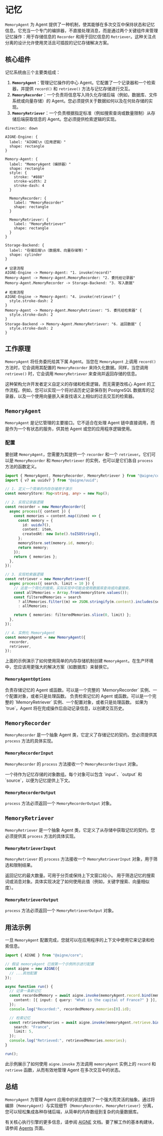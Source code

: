 # 记忆

`MemoryAgent` 为 Agent 提供了一种机制，使其能够在多次交互中保持状态和记忆信息。它充当一个专门的编排器，不直接处理消息，而是通过两个关键组件来管理记忆操作：用于存储信息的 `Recorder` 和用于回忆信息的 `Retriever`。这种关注点分离的设计允许使用灵活且可插拔的记忆存储解决方案。

## 核心组件

记忆系统由三个主要类组成：

1.  **`MemoryAgent`**：管理记忆操作的中心 Agent。它配置了一个记录器和一个检索器，并提供 `record()` 和 `retrieve()` 方法与记忆存储进行交互。
2.  **`MemoryRecorder`**：一个负责将信息写入持久化存储后端（例如，数据库、文件系统或向量存储）的 Agent。您必须提供关于数据如何以及在何处存储的实现。
3.  **`MemoryRetriever`**：一个负责根据指定标准（例如搜索查询或数量限制）从存储后端获取信息的 Agent。您必须提供检索逻辑的实现。

```d2
direction: down

AIGNE-Engine: {
  label: "AIGNE\n（应用逻辑）"
  shape: rectangle
}

Memory-Agent: {
  label: "MemoryAgent（编排器）"
  shape: rectangle
  style: {
    stroke: "#888"
    stroke-width: 2
    stroke-dash: 4
  }

  MemoryRecorder: {
    label: "MemoryRecorder"
    shape: rectangle
  }

  MemoryRetriever: {
    label: "MemoryRetriever"
    shape: rectangle
  }
}

Storage-Backend: {
  label: "存储后端\n（数据库、向量存储等）"
  shape: cylinder
}

# 记录流程
AIGNE-Engine -> Memory-Agent: "1. invoke(record)"
Memory-Agent -> Memory-Agent.MemoryRecorder: "2. 委托给记录器"
Memory-Agent.MemoryRecorder -> Storage-Backend: "3. 写入数据"

# 检索流程
AIGNE-Engine -> Memory-Agent: "4. invoke(retrieve)" {
  style.stroke-dash: 2
}
Memory-Agent -> Memory-Agent.MemoryRetriever: "5. 委托给检索器" {
  style.stroke-dash: 2
}
Storage-Backend -> Memory-Agent.MemoryRetriever: "6. 返回数据" {
  style.stroke-dash: 2
}
```

## 工作原理

`MemoryAgent` 将任务委托给其下属 Agent。当您在 `MemoryAgent` 上调用 `record()` 方法时，它会调用其配置的 `MemoryRecorder` 来持久化数据。同样，当您调用 `retrieve()` 时，它会调用 `MemoryRetriever` 来查询并返回存储的信息。

这种架构允许开发者定义自定义的存储和检索逻辑，而无需更改核心 Agent 的工作流程。例如，您可以实现一个将对话历史记录保存到 PostgreSQL 数据库的记录器，以及一个使用向量嵌入来查找语义上相似的过去交互的检索器。

## `MemoryAgent`

`MemoryAgent` 是记忆管理的主要接口。它不适合在处理 Agent 链中直接调用，而是作为一个有状态的服务，供其他 Agent 或您的应用程序逻辑使用。

### 配置

要创建 `MemoryAgent`，您需要为其提供一个 `recorder` 和一个 `retriever`。它们可以是 `MemoryRecorder` 和 `MemoryRetriever` 的实例，也可以是它们各自 `process` 方法的函数定义。

```typescript Agent 初始化 icon=logos:typescript
import { MemoryAgent, MemoryRecorder, MemoryRetriever } from "@aigne/core";
import { v7 as uuidv7 } from "@aigne/uuid";

// 1. 定义一个简单的内存存储用于演示
const memoryStore: Map<string, any> = new Map();

// 2. 实现记录器逻辑
const recorder = new MemoryRecorder({
  async process({ content }) {
    const memories = content.map((item) => {
      const memory = {
        id: uuidv7(),
        content: item,
        createdAt: new Date().toISOString(),
      };
      memoryStore.set(memory.id, memory);
      return memory;
    });
    return { memories };
  },
});

// 3. 实现检索器逻辑
const retriever = new MemoryRetriever({
  async process({ search, limit = 10 }) {
    // 这是一个简化的搜索。实际实现中可能会使用数据库查询或向量搜索。
    const allMemories = Array.from(memoryStore.values());
    const filteredMemories = search
      ? allMemories.filter((m) => JSON.stringify(m.content).includes(search as string))
      : allMemories;

    return { memories: filteredMemories.slice(0, limit) };
  },
});

// 4. 实例化 MemoryAgent
const memoryAgent = new MemoryAgent({
  recorder,
  retriever,
});
```

上面的示例演示了如何使用简单的内存存储机制创建 `MemoryAgent`。在生产环境中，您应该用更强大的解决方案（如数据库）来替换它。

### `MemoryAgentOptions`

<x-field-group>
  <x-field data-name="recorder" data-type="MemoryRecorder | MemoryRecorderOptions['process'] | MemoryRecorderOptions" data-required="false">
    <x-field-desc markdown>负责存储记忆的 Agent 或函数。可以是一个完整的 `MemoryRecorder` 实例、一个配置对象，或者只是处理函数。</x-field-desc>
  </x-field>
  <x-field data-name="retriever" data-type="MemoryRetriever | MemoryRetrieverOptions['process'] | MemoryRetrieverOptions" data-required="false">
    <x-field-desc markdown>负责检索记忆的 Agent 或函数。可以是一个完整的 `MemoryRetriever` 实例、一个配置对象，或者只是处理函数。</x-field-desc>
  </x-field>
  <x-field data-name="autoUpdate" data-type="boolean" data-required="false">
    <x-field-desc markdown>如果为 `true`，Agent 将在完成操作后自动记录信息，以创建交互历史。</x-field-desc>
  </x-field>
  <x-field data-name="subscribeTopic" data-type="string | string[]" data-required="false" data-desc="为实现自动消息记录而订阅的主题。"></x-field>
  <x-field data-name="skills" data-type="Agent[]" data-required="false" data-desc="一个其他 Agent 的数组，可用作技能。记录器和检索器会自动添加到此列表中。"></x-field>
</x-field-group>

## `MemoryRecorder`

`MemoryRecorder` 是一个抽象 Agent 类，它定义了存储记忆的契约。您必须提供其 `process` 方法的具体实现。

### `MemoryRecorderInput`

`MemoryRecorder` 的 `process` 方法接收一个 `MemoryRecorderInput` 对象。

<x-field-group>
  <x-field data-name="content" data-type="array" data-required="true">
    <x-field-desc markdown>一个待作为记忆存储的对象数组。每个对象可以包含 `input`、`output` 和 `source`，以便为记忆提供上下文。</x-field-desc>
    <x-field data-name="input" data-type="Message" data-required="false" data-desc="导致此记忆的输入消息（例如，用户的提示）。"></x-field>
    <x-field data-name="output" data-type="Message" data-required="false" data-desc="生成的输出消息（例如，AI 的响应）。"></x-field>
    <x-field data-name="source" data-type="string" data-required="false" data-desc="产生输出的 Agent 或系统的标识符。"></x-field>
  </x-field>
</x-field-group>

### `MemoryRecorderOutput`

`process` 方法必须返回一个 `MemoryRecorderOutput` 对象。

<x-field-group>
  <x-field data-name="memories" data-type="Memory[]" data-required="true" data-desc="一个新创建的记忆对象数组，每个对象都包含其唯一 ID、原始内容和创建时间戳。"></x-field>
</x-field-group>

## `MemoryRetriever`

`MemoryRetriever` 是一个抽象 Agent 类，它定义了从存储中获取记忆的契约。您必须提供其 `process` 方法的具体实现。

### `MemoryRetrieverInput`

`MemoryRetriever` 的 `process` 方法接收一个 `MemoryRetrieverInput` 对象，用于筛选和限制结果。

<x-field-group>
  <x-field data-name="limit" data-type="number" data-required="false">
    <x-field-desc markdown>返回记忆的最大数量。可用于分页或保持上下文窗口较小。</x-field-desc>
  </x-field>
  <x-field data-name="search" data-type="string | Message" data-required="false">
    <x-field-desc markdown>用于筛选记忆的搜索词或消息对象。具体实现决定了如何使用此值（例如，关键字搜索、向量相似度）。</x-field-desc>
  </x-field>
</x-field-group>

### `MemoryRetrieverOutput`

`process` 方法必须返回一个 `MemoryRetrieverOutput` 对象。

<x-field-group>
  <x-field data-name="memories" data-type="Memory[]" data-required="true" data-desc="与检索标准匹配的记忆对象数组。"></x-field>
</x-field-group>

## 用法示例

一旦 `MemoryAgent` 配置完成，您就可以在应用程序的上下文中使用它来记录和检索信息。

```typescript AIGNE 交互 icon=logos:typescript
import { AIGNE } from "@aigne/core";

// 假设 memoryAgent 已按第一个示例所示进行配置
const aigne = new AIGNE({
  // ...其他配置
});

async function run() {
  // 记录一条新记忆
  const recordedMemory = await aigne.invoke(memoryAgent.record.bind(memoryAgent), {
    content: [{ input: { query: "What is the capital of France?" } }],
  });
  console.log("Recorded:", recordedMemory.memories[0].id);

  // 检索记忆
  const retrievedMemories = await aigne.invoke(memoryAgent.retrieve.bind(memoryAgent), {
    search: "France",
    limit: 5,
  });
  console.log("Retrieved:", retrievedMemories.memories);
}

run();
```
此示例展示了如何使用 `aigne.invoke` 方法调用 `memoryAgent` 实例上的 `record` 和 `retrieve` 函数，从而有效地管理 Agent 在多次交互中的状态。

## 总结

`MemoryAgent` 为管理 Agent 应用中的状态提供了一个强大而灵活的抽象。通过将编排（`MemoryAgent`）与实现细节（`MemoryRecorder`、`MemoryRetriever`）分离，您可以轻松集成各种存储后端，从简单的内存数组到复杂的向量数据库。

有关核心执行引擎的更多信息，请参阅 [AIGNE](./developer-guide-core-concepts-aigne-engine.md) 文档。要了解工作的基本构建块，请参阅 [Agents](./developer-guide-core-concepts-agents.md) 页面。
